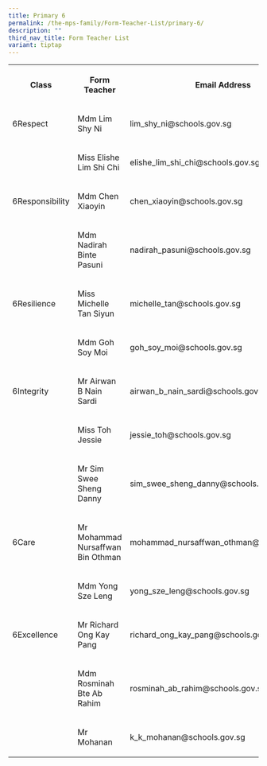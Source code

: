 ```yaml
---
title: Primary 6
permalink: /the-mps-family/Form-Teacher-List/primary-6/
description: ""
third_nav_title: Form Teacher List
variant: tiptap
---
```

<table><tbody><tr><th rowspan="1" colspan="1"><p>Class</p></th><th rowspan="1" colspan="1"><p>Form Teacher</p></th><th rowspan="1" colspan="1"><p>Email Address</p></th></tr><tr><td rowspan="1" colspan="1"><p>6Respect</p></td><td rowspan="1" colspan="1"><p>Mdm Lim Shy Ni</p></td><td rowspan="1" colspan="1"><p>lim_shy_ni@schools.gov.sg</p></td></tr><tr><td rowspan="1" colspan="1"><p></p></td><td rowspan="1" colspan="1"><p>Miss Elishe Lim Shi Chi</p></td><td rowspan="1" colspan="1"><p>elishe_lim_shi_chi@schools.gov.sg</p></td></tr><tr><td rowspan="1" colspan="1"><p>6Responsibility</p></td><td rowspan="1" colspan="1"><p>Mdm Chen Xiaoyin</p></td><td rowspan="1" colspan="1"><p>chen_xiaoyin@schools.gov.sg</p></td></tr><tr><td rowspan="1" colspan="1"><p></p></td><td rowspan="1" colspan="1"><p>Mdm Nadirah Binte Pasuni</p></td><td rowspan="1" colspan="1"><p>nadirah_pasuni@schools.gov.sg</p></td></tr><tr><td rowspan="1" colspan="1"><p>6Resilience</p></td><td rowspan="1" colspan="1"><p>Miss Michelle Tan Siyun</p></td><td rowspan="1" colspan="1"><p>michelle_tan@schools.gov.sg</p></td></tr><tr><td rowspan="1" colspan="1"><p></p></td><td rowspan="1" colspan="1"><p>Mdm Goh Soy Moi</p></td><td rowspan="1" colspan="1"><p>goh_soy_moi@schools.gov.sg</p></td></tr><tr><td rowspan="1" colspan="1"><p>6Integrity</p></td><td rowspan="1" colspan="1"><p>Mr Airwan B Nain Sardi</p></td><td rowspan="1" colspan="1"><p>airwan_b_nain_sardi@schools.gov.sg</p></td></tr><tr><td rowspan="1" colspan="1"><p></p></td><td rowspan="1" colspan="1"><p>Miss Toh Jessie</p></td><td rowspan="1" colspan="1"><p>jessie_toh@schools.gov.sg</p></td></tr><tr><td rowspan="1" colspan="1"><p></p></td><td rowspan="1" colspan="1"><p>Mr Sim Swee Sheng Danny</p></td><td rowspan="1" colspan="1"><p>sim_swee_sheng_danny@schools.gov.sg</p></td></tr><tr><td rowspan="1" colspan="1"><p>6Care</p></td><td rowspan="1" colspan="1"><p>Mr Mohammad Nursaffwan Bin Othman</p></td><td rowspan="1" colspan="1"><p>mohammad_nursaffwan_othman@schools.gov.sg</p></td></tr><tr><td rowspan="1" colspan="1"><p></p></td><td rowspan="1" colspan="1"><p>Mdm Yong Sze Leng</p></td><td rowspan="1" colspan="1"><p>yong_sze_leng@schools.gov.sg</p></td></tr><tr><td rowspan="1" colspan="1"><p>6Excellence</p></td><td rowspan="1" colspan="1"><p>Mr Richard Ong Kay Pang</p></td><td rowspan="1" colspan="1"><p>richard_ong_kay_pang@schools.gov.sg</p></td></tr><tr><td rowspan="1" colspan="1"><p></p></td><td rowspan="1" colspan="1"><p>Mdm Rosminah Bte Ab Rahim</p></td><td rowspan="1" colspan="1"><p>rosminah_ab_rahim@schools.gov.sg</p></td></tr><tr><td rowspan="1" colspan="1"><p></p></td><td rowspan="1" colspan="1"><p>Mr Mohanan</p></td><td rowspan="1" colspan="1"><p>k_k_mohanan@schools.gov.sg</p></td></tr></tbody></table><p></p>